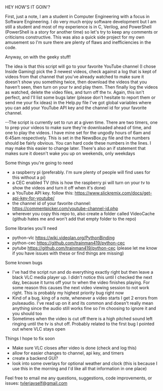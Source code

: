 HEY HOW'S IT GOIN'?

First, just a note, I am a student in Computer Engineering with a focus in Software Engineering. I do very much enjoy software development
 but I am still a student and most of my experience is in C, Verilog, and PowerShell (PowerShell is a story for another time) so 
 let's try to keep any comments or criticisms constructive. This was also a quick side project for my own amusement so I'm sure there are
 plenty of flaws and inefficiencies in the code.

Anyway, on with the geeky stuff!

The idea is that this script will go to your favorite YouTube channel (I chose Inside Gaming) pick the 3 newest videos, check against
a log that is kept of videos from that channel that you've already watched to make sure it doesn't show you something twice, then download 
the videos that you haven’t seen, then turn on your tv and play them. Then finally log the videos as watched, delete the video files,
and turn off the tv. Again, this isn't perfect, and I'll list some bugs later (please don't hesitate to report them or send me your fix ideas)
in the Help.py file I've got global variables where you can add your YouTube API key and the channel id for your favorite channel. 

--The script is currently set to run at a given time. There are two timers, one to prep your videos to make sure they're downloaded
      ahead of time, and one to play the videos. I have mine set for the ungodly hours of 6am and 6:45am respectively. 
      This is set in the NewsBox.py file and the numbers should be fairly obvious. You can hard code these numbers in the lines. I may make this
      easier to change later. There's also an if statement that makes sure it doesn't wake you up on weekends, only weekdays

Some things you're going to need
  - a raspberry pi (preferably. I'm sure plenty of people will find uses for this without a pi)
  - a CEC enabled TV (this is how the raspberry pi will turn on your tv to show the videos and turn it off when it's done)
  - a YouTube API key. follow this: https://www.slickremix.com/docs/get-api-key-for-youtube/
  - the channel id of your favorite channel: https://commentpicker.com/youtube-channel-id.php
  - wherever you copy this repo to, also create a folder called VideoCache (github hates me and won't add that empty folder to the repo)

Some libraries you'll need
  - python-vlc https://wiki.videolan.org/PythonBinding
  - python-cec https://github.com/trainman419/python-cec
  - pytube https://github.com/trainman419/python-cec
  (please let me know if you have issues with these or find things are missing)
  
Some known bugs
  - I've had the script run and do everything exactly right but then leave a black VLC media player up. I didn't notice this until I
    checked the next day, because it turns off your tv when the video finishes playing. For some reason this causes the next video viewing
    session to not work right. This is probably my highest priority bug right now
  - Kind of a bug, king of a note, whenever a video starts I get 2 errors from pulseaudio. I've read up on it and its common and doesn't
    really mean anything since the audio still works fine so I'm choosing to ignore it and you should too
  - Sometimes when the video is cut off there is a high pitched sound left ringing until the tv is shut off. Probably related to the first
    bug I pointed out where VLC stays open
    
Things I hope to fix soon
  - Make sure VLC closes after video is done (check and log this)
  - allow for easier changes to channel, api key, and timers
  - create a backend GUI?
  - look into some overlays for optional weather and clock (this is because I use this in the morning and I'd like all that information
    in one place)
    
Feel free to email me any questions, suggestions, code improvements, or issues: tylerjayself@gmail.com
